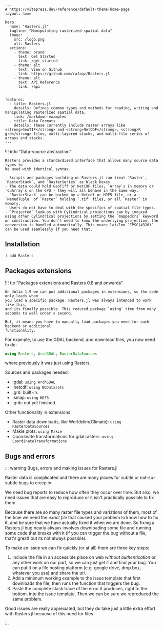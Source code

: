 ```@raw html
---
# https://vitepress.dev/reference/default-theme-home-page
layout: home

hero:
  name: "Rasters.jl"
  tagline: "Manipulating rasterized spatial data"
  image:
    src: /logo.png
    alt: Rasters
  actions:
    - theme: brand
      text: Get Started
      link: /get_started
    - theme: alt
      text: View on Github
      link: https://github.com/rafaqz/Rasters.jl
    - theme: alt
      text: API Reference
      link: /api
      

features:
  - title: Rasters.jl
    details: Defines common types and methods for reading, writing and manipulating rasterized spatial data.
    link: /markdown-examples
  - title: Data Formats
    details: These currently include raster arrays like <strong>GeoTIF</strong> and <strong>NetCDF</strong>, <strong>R grd</strong> files, multi-layered stacks, and multi-file series of arrays and stacks.
---
```


!!! info "Data-source abstraction"

    Rasters provides a standardised interface that allows many source data types to
    be used with identical syntax.

    - Scripts and packages building on Rasters.jl can treat `Raster`, `RasterStack`, and `RasterSeries` as black boxes.
    - The data could hold GeoTiff or NetCDF files, `Array`s in memory or `CuArray`s on the GPU - they will all behave in the same way.
    - `RasterStack` can be backed by a Netcdf or HDF5 file, or a `NamedTuple` of `Raster` holding `.tif` files, or all `Raster` in memory.
    - Users do not have to deal with the specifics of spatial file types.
    - `Projected` lookups with Cylindrical projections can by indexed using other Cylindrical projections by setting the `mappedcrs` keyword on construction. You don't need to know the underlying projection, the conversion is handled automatically. This means lat/lon `EPSG(4326)` can be used seamlessly if you need that.

## Installation

````julia
] add Rasters
````

## Packages extensions

!!! tip "Packages extensions and Rasters 0.8 and onwards"

    On Julia 1.9 we can put additional packages in extensions, so the code only loads when
    you load a specific package. Rasters.jl was always intended to work like this,
    and its finally possible. This reduced package `using` time from many seconds to well under a second.

    But, it means you have to manually load packages you need for each backend or additional
    functionality.

For example, to use the GDAL backend, and download files, you now need to do:

```julia
using Rasters, ArchGDAL, RasterDataSources
```
where previously it was just using Rasters.

Sources and packages needed:

- :gdal: `using ArchGDAL`
- :netcdf: `using NCDatasets`
- :grd: built-in.
- :smap: `using HDF5`
- :grib: not yet finished.

Other functionality in extensions:

- Raster data downloads, like Worldclim{Climate}: `using RasterDataSources`
- Makie plots: `using Makie`
- Coordinate transformations for gdal rasters: `using CoordinateTransformations`

## Bugs and errors

::: warning Bugs, errors and making issues for Rasters.jl

Raster data is complicated and there are many places for subtle or not-so-subtle bugs to creep in.

We need bug reports to reduce how often they occur over time. But also, we need issues that are easy to reproduce or it isn't practically possible to fix them.

Because there are so many raster file types and variations of them, most of the time we need the *exact file* that caused your problem to know how to fix it, and be sure that we have actually fixed it when we are done. So fixing a Rasters.jl bug nearly always involves downloading some file and running some code that breaks with it (if you can trigger the bug without a file, that's great! but its not always possible).

To make an issue we can fix quickly (or at all) there are three key steps:

1. Include the file in an accessible place on web *without authentication* or any other work on our part, so we can just get it and find your bug. You can put it on a file hosting platform (e.g. google drive, drop box, whatever you use) and share the url.
2. Add a minimum working example to the issue template that first downloads the file, then runs the function that triggers the bug.
3. Paste the complete stack trace of the error it produces, right to the bottom, into the issue template. Then we can be sure we reproduced the same problem.

Good issues are really appreciated, but they do take just a little extra effort with Rasters.jl because of this need for files.

:::
